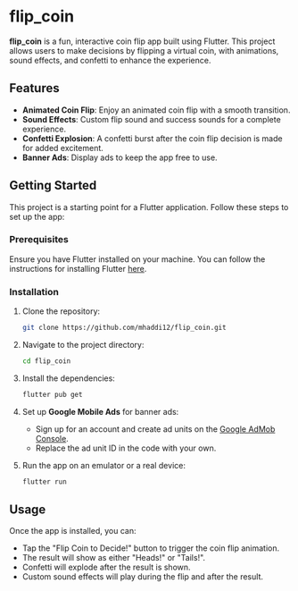 # flip_coin

**flip_coin** is a fun, interactive coin flip app built using Flutter. This project allows users to make decisions by flipping a virtual coin, with animations, sound effects, and confetti to enhance the experience.

## Features

- **Animated Coin Flip**: Enjoy an animated coin flip with a smooth transition.
- **Sound Effects**: Custom flip sound and success sounds for a complete experience.
- **Confetti Explosion**: A confetti burst after the coin flip decision is made for added excitement.
- **Banner Ads**: Display ads to keep the app free to use.

## Getting Started

This project is a starting point for a Flutter application. Follow these steps to set up the app:

### Prerequisites

Ensure you have Flutter installed on your machine. You can follow the instructions for installing Flutter [here](https://flutter.dev/docs/get-started/install).

### Installation

1. Clone the repository:

   ```bash
   git clone https://github.com/mhaddi12/flip_coin.git
   ```

2. Navigate to the project directory:

   ```bash
   cd flip_coin
   ```

3. Install the dependencies:

   ```bash
   flutter pub get
   ```

4. Set up **Google Mobile Ads** for banner ads:

   - Sign up for an account and create ad units on the [Google AdMob Console](https://admob.google.com/).
   - Replace the ad unit ID in the code with your own.

5. Run the app on an emulator or a real device:

   ```bash
   flutter run
   ```

## Usage

Once the app is installed, you can:

- Tap the "Flip Coin to Decide!" button to trigger the coin flip animation.
- The result will show as either "Heads!" or "Tails!".
- Confetti will explode after the result is shown.
- Custom sound effects will play during the flip and after the result.